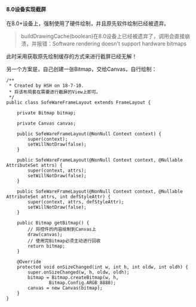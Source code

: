 #### 

#### 8.0设备实现截屏

在8.0+设备上，强制使用了硬件绘制，并且原先软件绘制已经被遗弃。

> buildDrawingCache\(boolean\)在8.0设备上已经被遗弃了，调用会直接崩溃，并报错：Software rendering doesn't support hardware bitmaps

此时采用获取原先绘制缓存的方式来进行截屏已经无解！

另一个方案是，自己创建一张Bitmap，交给Canvas，自行绘制：

```
/**
 * Created by HSH on 18-7-10.
 * 将该布局套在需要进行截屏的View上即可。
 */
public class SofeWareFrameLayout extends FrameLayout {

    private Bitmap bitmap;

    private Canvas canvas;

    public SofeWareFrameLayout(@NonNull Context context) {
        super(context);
        setWillNotDraw(false);
    }

    public SofeWareFrameLayout(@NonNull Context context, @Nullable AttributeSet attrs) {
        super(context, attrs);
        setWillNotDraw(false);
    }

    public SofeWareFrameLayout(@NonNull Context context, @Nullable AttributeSet attrs, int defStyleAttr) {
        super(context, attrs, defStyleAttr);
        setWillNotDraw(false);
    }

    public Bitmap getBitmap() {
        // 将控件的内容绘制到Canvas上
        draw(canvas);
        // 使用完Bitmap必须主动进行回收
        return bitmap;
    }

    @Override
    protected void onSizeChanged(int w, int h, int oldw, int oldh) {
        super.onSizeChanged(w, h, oldw, oldh);
        bitmap = Bitmap.createBitmap(w, h,
                Bitmap.Config.ARGB_8888);
        canvas = new Canvas(bitmap);
    }
}
```




